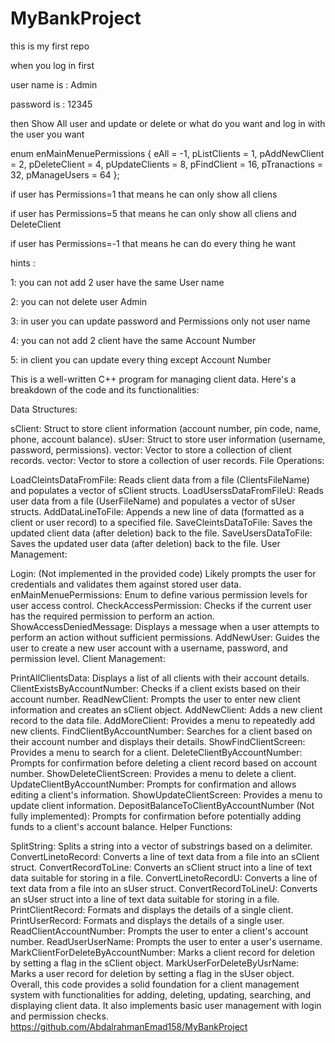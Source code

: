 # MyBankProject
this is my first repo


when you log in first 


user name is : Admin



password  is :  12345






then Show All user and update or delete or what do you want and log in with  the user you want









enum enMainMenuePermissions { eAll = -1, pListClients = 1, pAddNewClient = 2, pDeleteClient = 4, pUpdateClients = 8, pFindClient = 16, pTranactions = 32, pManageUsers = 64 };





if user has Permissions=1  that means he can only show all cliens




if user has Permissions=5  that means he can only show all cliens and DeleteClient





if user has Permissions=-1  that means he can do every thing he want







hints :

1: you can not add 2 user have the same User name 



2: you can not delete user Admin


3:  in user you can update password and Permissions only   not user name



4:  you can not add 2 client  have the same Account Number


5: in client you can update every thing except Account Number


































This is a well-written C++ program for managing client data. Here's a breakdown of the code and its functionalities:

Data Structures:

sClient: Struct to store client information (account number, pin code, name, phone, account balance).
sUser: Struct to store user information (username, password, permissions).
vector<sClient>: Vector to store a collection of client records.
vector<sUser>: Vector to store a collection of user records.
File Operations:

LoadCleintsDataFromFile: Reads client data from a file (ClientsFileName) and populates a vector of sClient structs.
LoadUserssDataFromFileU: Reads user data from a file (UserFileName) and populates a vector of sUser structs.
AddDataLineToFile: Appends a new line of data (formatted as a client or user record) to a specified file.
SaveCleintsDataToFile: Saves the updated client data (after deletion) back to the file.
SaveUsersDataToFile: Saves the updated user data (after deletion) back to the file.
User Management:

Login: (Not implemented in the provided code) Likely prompts the user for credentials and validates them against stored user data.
enMainMenuePermissions: Enum to define various permission levels for user access control.
CheckAccessPermission: Checks if the current user has the required permission to perform an action.
ShowAccessDeniedMessage: Displays a message when a user attempts to perform an action without sufficient permissions.
AddNewUser: Guides the user to create a new user account with a username, password, and permission level.
Client Management:

PrintAllClientsData: Displays a list of all clients with their account details.
ClientExistsByAccountNumber: Checks if a client exists based on their account number.
ReadNewClient: Prompts the user to enter new client information and creates an sClient object.
AddNewClient: Adds a new client record to the data file.
AddMoreClient: Provides a menu to repeatedly add new clients.
FindClientByAccountNumber: Searches for a client based on their account number and displays their details.
ShowFindClientScreen: Provides a menu to search for a client.
DeleteClientByAccountNumber: Prompts for confirmation before deleting a client record based on account number.
ShowDeleteClientScreen: Provides a menu to delete a client.
UpdateClientByAccountNumber: Prompts for confirmation and allows editing a client's information.
ShowUpdateClientScreen: Provides a menu to update client information.
DepositBalanceToClientByAccountNumber (Not fully implemented): Prompts for confirmation before potentially adding funds to a client's account balance.
Helper Functions:

SplitString: Splits a string into a vector of substrings based on a delimiter.
ConvertLinetoRecord: Converts a line of text data from a file into an sClient struct.
ConvertRecordToLine: Converts an sClient struct into a line of text data suitable for storing in a file.
ConvertLinetoRecordU: Converts a line of text data from a file into an sUser struct.
ConvertRecordToLineU: Converts an sUser struct into a line of text data suitable for storing in a file.
PrintClientRecord: Formats and displays the details of a single client.
PrintUserRecord: Formats and displays the details of a single user.
ReadClientAccountNumber: Prompts the user to enter a client's account number.
ReadUserUserName: Prompts the user to enter a user's username.
MarkClientForDeleteByAccountNumber: Marks a client record for deletion by setting a flag in the sClient object.
MarkUserForDeleteByUsrName: Marks a user record for deletion by setting a flag in the sUser object.
Overall, this code provides a solid foundation for a client management system with functionalities for adding, deleting, updating, searching, and displaying client data. It also implements basic user management with login and permission checks.       https://github.com/AbdalrahmanEmad158/MyBankProject
